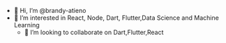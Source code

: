 - 👋 Hi, I’m @brandy-atieno
- 👀 I’m interested in React, Node, Dart, Flutter,Data Science and Machine Learning
  - 💞️ I’m looking to collaborate on Dart,Flutter,React
  

<!---
brandy-atieno/brandy-atieno is a ✨ special ✨ repository because its `README.md` (this file) appears on your GitHub profile.
You can click the Preview link to take a look at your changes.
--->
